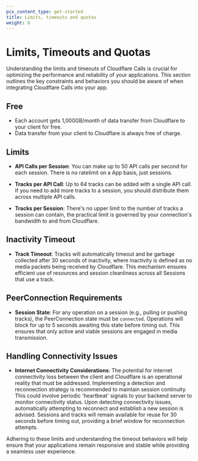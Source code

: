 ```yaml
---
pcx_content_type: get-started
title: Limits, timeouts and quotas
weight: 6
---
```


# Limits, Timeouts and Quotas

Understanding the limits and timeouts of Cloudflare Calls is crucial for optimizing the performance and reliability of your applications. This section outlines the key constraints and behaviors you should be aware of when integrating Cloudflare Calls into your app.

## Free

- Each account gets 1,000GB/month of data transfer from Cloudflare to your client for free.
- Data transfer from your client to Cloudflare is always free of charge.

## Limits

- **API Calls per Session**: You can make up to 50 API calls per second for each session. There is no ratelimit on a App basis, just sessions.

- **Tracks per API Call**: Up to 64 tracks can be added with a single API call. If you need to add more tracks to a session, you should distribute them across multiple API calls.

- **Tracks per Session**: There's no upper limit to the number of tracks a session can contain, the practical limit is governed by your connection's bandwidth to and from Cloudflare.

## Inactivity Timeout

- **Track Timeout**: Tracks will automatically timeout and be garbage collected after 30 seconds of inactivity, where inactivity is defined as no media packets being received by Cloudflare. This mechanism ensures efficient use of resources and session cleanliness across all Sessions that use a track.

## PeerConnection Requirements

- **Session State**: For any operation on a session (e.g., pulling or pushing tracks), the PeerConnection state must be `connected`. Operations will block for up to 5 seconds awaiting this state before timing out. This ensures that only active and viable sessions are engaged in media transmission.

## Handling Connectivity Issues

- **Internet Connectivity Considerations**: The potential for internet connectivity loss between the client and Cloudflare is an operational reality that must be addressed. Implementing a detection and reconnection strategy is recommended to maintain session continuity. This could involve periodic 'heartbeat' signals to your backend server to monitor connectivity status. Upon detecting connectivity issues, automatically attempting to reconnect and establish a new session is advised. Sessions and tracks will remain available for reuse for 30 seconds before timing out, providing a brief window for reconnection attempts.

Adhering to these limits and understanding the timeout behaviors will help ensure that your applications remain responsive and stable while providing a seamless user experience.